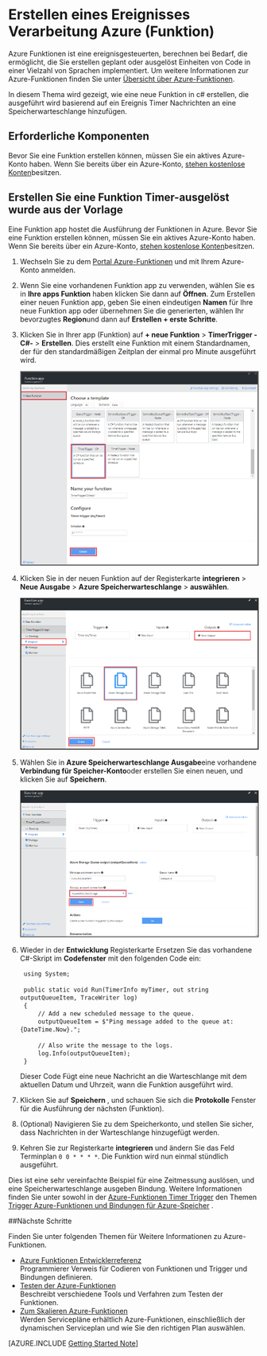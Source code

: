 <properties
   pageTitle="Erstellen eines Ereignisses Verarbeitung Funktion | Microsoft Azure"
   description="Azure-Funktionen verwenden erstellen Sie eine C#-Funktion, die basierend auf ein Ereignis Timer ausgeführt wird."
   services="functions"
   documentationCenter="na"
   authors="ggailey777"
   manager="erikre"
   editor=""
   tags=""
   />

<tags
   ms.service="functions"
   ms.devlang="multiple"
   ms.topic="get-started-article"
   ms.tgt_pltfrm="multiple"
   ms.workload="na"
   ms.date="09/25/2016"
   ms.author="glenga"/>
   
# <a name="create-an-event-processing-azure-function"></a>Erstellen eines Ereignisses Verarbeitung Azure (Funktion)

Azure Funktionen ist eine ereignisgesteuerten, berechnen bei Bedarf, die ermöglicht, die Sie erstellen geplant oder ausgelöst Einheiten von Code in einer Vielzahl von Sprachen implementiert. Um weitere Informationen zur Azure-Funktionen finden Sie unter [Übersicht über Azure-Funktionen](functions-overview.md).

In diesem Thema wird gezeigt, wie eine neue Funktion in c# erstellen, die ausgeführt wird basierend auf ein Ereignis Timer Nachrichten an eine Speicherwarteschlange hinzufügen. 

## <a name="prerequisites"></a>Erforderliche Komponenten 

Bevor Sie eine Funktion erstellen können, müssen Sie ein aktives Azure-Konto haben. Wenn Sie bereits über ein Azure-Konto, [stehen kostenlose Konten](https://azure.microsoft.com/free/)besitzen.

## <a name="create-a-timer-triggered-function-from-the-template"></a>Erstellen Sie eine Funktion Timer-ausgelöst wurde aus der Vorlage

Eine Funktion app hostet die Ausführung der Funktionen in Azure. Bevor Sie eine Funktion erstellen können, müssen Sie ein aktives Azure-Konto haben. Wenn Sie bereits über ein Azure-Konto, [stehen kostenlose Konten](https://azure.microsoft.com/free/)besitzen. 

1. Wechseln Sie zu dem [Portal Azure-Funktionen](https://functions.azure.com/signin) und mit Ihrem Azure-Konto anmelden.

2. Wenn Sie eine vorhandenen Funktion app zu verwenden, wählen Sie es in **Ihre apps Funktion** haben klicken Sie dann auf **Öffnen**. Zum Erstellen einer neuen Funktion app, geben Sie einen eindeutigen **Namen** für Ihre neue Funktion app oder übernehmen Sie die generierten, wählen Ihr bevorzugtes **Region**und dann auf **Erstellen + erste Schritte**. 

3. Klicken Sie in Ihrer app (Funktion) auf **+ neue Funktion** > **TimerTrigger - C#-** > **Erstellen**. Dies erstellt eine Funktion mit einem Standardnamen, der für den standardmäßigen Zeitplan der einmal pro Minute ausgeführt wird. 

    ![Erstellen Sie eine neue ausgelöste Timer-Funktion](./media/functions-create-an-event-processing-function/functions-create-new-timer-trigger.png)

4. Klicken Sie in der neuen Funktion auf der Registerkarte **integrieren** > **Neue Ausgabe** > **Azure Speicherwarteschlange** > **auswählen**.

    ![Erstellen Sie eine neue ausgelöste Timer-Funktion](./media/functions-create-an-event-processing-function/functions-create-storage-queue-output-binding.png)

5. Wählen Sie in **Azure Speicherwarteschlange Ausgabe**eine vorhandene **Verbindung für Speicher-Konto**oder erstellen Sie einen neuen, und klicken Sie auf **Speichern**. 

    ![Erstellen Sie eine neue ausgelöste Timer-Funktion](./media/functions-create-an-event-processing-function/functions-create-storage-queue-output-binding-2.png)

6. Wieder in der **Entwicklung** Registerkarte Ersetzen Sie das vorhandene C#-Skript im **Codefenster** mit den folgenden Code ein:

        using System;
        
        public static void Run(TimerInfo myTimer, out string outputQueueItem, TraceWriter log)
        {
            // Add a new scheduled message to the queue.
            outputQueueItem = $"Ping message added to the queue at: {DateTime.Now}.";
            
            // Also write the message to the logs.
            log.Info(outputQueueItem);
        }

    Dieser Code Fügt eine neue Nachricht an die Warteschlange mit dem aktuellen Datum und Uhrzeit, wann die Funktion ausgeführt wird.

7. Klicken Sie auf **Speichern** , und schauen Sie sich die **Protokolle** Fenster für die Ausführung der nächsten (Funktion).

8. (Optional) Navigieren Sie zu dem Speicherkonto, und stellen Sie sicher, dass Nachrichten in der Warteschlange hinzugefügt werden.

9. Kehren Sie zur Registerkarte **integrieren** und ändern Sie das Feld Terminplan `0 0 * * * *`. Die Funktion wird nun einmal stündlich ausgeführt. 

Dies ist eine sehr vereinfachte Beispiel für eine Zeitmessung auslösen, und eine Speicherwarteschlange ausgeben Bindung. Weitere Informationen finden Sie unter sowohl in der [Azure-Funktionen Timer Trigger](functions-bindings-timer.md) den Themen [Trigger Azure-Funktionen und Bindungen für Azure-Speicher](functions-bindings-storage.md) .

##<a name="next-steps"></a>Nächste Schritte

Finden Sie unter folgenden Themen für Weitere Informationen zu Azure-Funktionen.

+ [Azure Funktionen Entwicklerreferenz](functions-reference.md)  
Programmierer Verweis für Codieren von Funktionen und Trigger und Bindungen definieren.
+ [Testen der Azure-Funktionen](functions-test-a-function.md)  
Beschreibt verschiedene Tools und Verfahren zum Testen der Funktionen.
+ [Zum Skalieren Azure-Funktionen](functions-scale.md)  
Werden Servicepläne erhältlich Azure-Funktionen, einschließlich der dynamischen Serviceplan und wie Sie den richtigen Plan auswählen.  

[AZURE.INCLUDE [Getting Started Note](../../includes/functions-get-help.md)]

